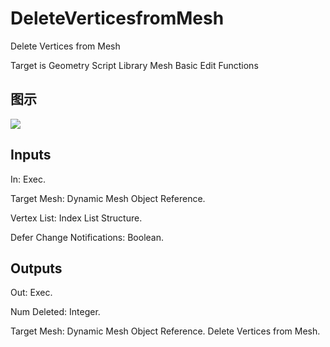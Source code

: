 # DeleteVerticesfromMesh

Delete Vertices from Mesh

Target is Geometry Script Library Mesh Basic Edit Functions

## 图示

![]($-20221218-19113781.png)

## Inputs

In: Exec.

Target Mesh: Dynamic Mesh Object Reference.

Vertex List: Index List Structure.

Defer Change Notifications: Boolean.  

## Outputs

Out: Exec.

Num Deleted: Integer.

Target Mesh: Dynamic Mesh Object Reference. Delete Vertices from Mesh.

